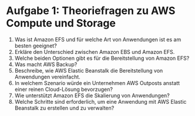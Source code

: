 # Aufgabe 1: Theoriefragen zu AWS Compute und Storage

1. Was ist Amazon EFS und für welche Art von Anwendungen ist es am besten geeignet?
2. Erkläre den Unterschied zwischen Amazon EBS und Amazon EFS.
3. Welche beiden Optionen gibt es für die Bereitstellung von Amazon EFS?
4. Was macht AWS Backup?
5. Beschreibe, wie AWS Elastic Beanstalk die Bereitstellung von Anwendungen vereinfacht.
6. In welchem Szenario würde ein Unternehmen AWS Outposts anstatt einer reinen Cloud-Lösung bevorzugen?
7. Wie unterstützt Amazon EFS die Skalierung von Anwendungen?
8. Welche Schritte sind erforderlich, um eine Anwendung mit AWS Elastic Beanstalk zu erstellen und zu verwalten?
